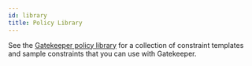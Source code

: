```yaml
---
id: library
title: Policy Library
---
```


See the [Gatekeeper policy library](https://www.github.com/open-policy-agent/gatekeeper-library) for a collection of constraint templates and sample constraints that you can use with Gatekeeper.